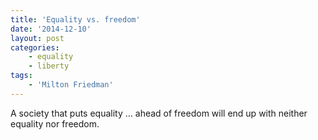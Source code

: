 ```yaml
---
title: 'Equality vs. freedom'
date: '2014-12-10'
layout: post
categories:
    - equality
    - liberty
tags:
    - 'Milton Friedman'
---
```


A society that puts equality … ahead of freedom will end up with neither equality nor freedom.